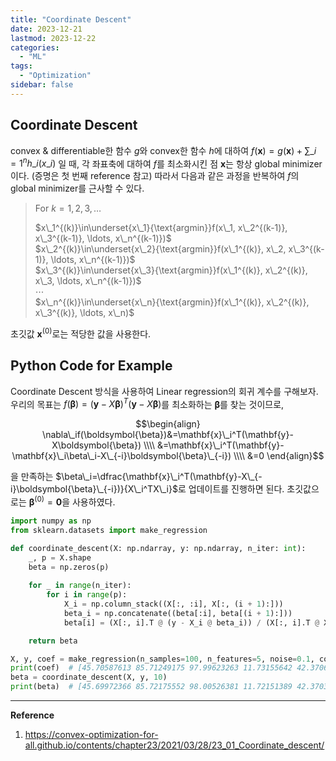 ```yaml
---
title: "Coordinate Descent"
date: 2023-12-21
lastmod: 2023-12-22
categories:
  - "ML"
tags:
  - "Optimization"
sidebar: false
---
```


## Coordinate Descent

convex & differentiable한 함수 $g$와 convex한 함수 $h$에 대하여 $f(\mathbf{x})=g(\mathbf{x})+\sum\_{i=1}^nh\_i(x\_i)$ 일 때, 각 좌표축에 대하여 $f$를 최소화시킨 점 $\mathbf{x}$는 항상 global minimizer이다. (증명은 첫 번째 reference 참고) 따라서 다음과 같은 과정을 반복하여 $f$의 global minimizer를 근사할 수 있다.

> For $k=1, 2, 3, \ldots$
>
> $x\_1^{(k)}\in\underset{x\_1}{\text{argmin}}f(x\_1, x\_2^{(k-1)}, x\_3^{(k-1)}, \ldots, x\_n^{(k-1)})$ \
> $x\_2^{(k)}\in\underset{x\_2}{\text{argmin}}f(x\_1^{(k)}, x\_2, x\_3^{(k-1)}, \ldots, x\_n^{(k-1)})$ \
> $x\_3^{(k)}\in\underset{x\_3}{\text{argmin}}f(x\_1^{(k)}, x\_2^{(k)}, x\_3, \ldots, x\_n^{(k-1)})$ \
> $\cdots$ \
> $x\_n^{(k)}\in\underset{x\_n}{\text{argmin}}f(x\_1^{(k)}, x\_2^{(k)}, x\_3^{(k)}, \ldots, x\_n)$

초깃값 $\mathbf{x}^{(0)}$로는 적당한 값을 사용한다.

## Python Code for Example

Coordinate Descent 방식을 사용하여 Linear regression의 회귀 계수를 구해보자. 우리의 목표는 $f(\boldsymbol{\beta})=(\mathbf{y}-X\boldsymbol{\beta})^T(\mathbf{y}-X\boldsymbol{\beta})$를 최소화하는 $\boldsymbol{\beta}$를 찾는 것이므로,

$$\begin{align}
\nabla\_if(\boldsymbol{\beta})&=\mathbf{x}\_i^T(\mathbf{y}-X\boldsymbol{\beta}) \\\\
&=\mathbf{x}\_i^T(\mathbf{y}-\mathbf{x}\_i\beta\_i-X\_{-i}\boldsymbol{\beta}\_{-i}) \\\\
&=0
\end{align}$$

을 만족하는 $\beta\_i=\dfrac{\mathbf{x}\_i^T(\mathbf{y}-X\_{-i}\boldsymbol{\beta}\_{-i})}{X\_i^TX\_i}$로 업데이트를 진행하면 된다. 초깃값으로는 $\boldsymbol{\beta}^{(0)}=\mathbf{0}$을 사용하였다.

```py
import numpy as np
from sklearn.datasets import make_regression
```

```py
def coordinate_descent(X: np.ndarray, y: np.ndarray, n_iter: int):
    _, p = X.shape
    beta = np.zeros(p)
    
    for _ in range(n_iter):
        for i in range(p):
            X_i = np.column_stack((X[:, :i], X[:, (i + 1):]))
            beta_i = np.concatenate((beta[:i], beta[(i + 1):]))
            beta[i] = (X[:, i].T @ (y - X_i @ beta_i)) / (X[:, i].T @ X[:, i])

    return beta
```

```py
X, y, coef = make_regression(n_samples=100, n_features=5, noise=0.1, coef=True, random_state=0)
print(coef)  # [45.70587613 85.71249175 97.99623263 11.73155642 42.37063535]
beta = coordinate_descent(X, y, 10)
print(beta)  # [45.69972366 85.72175552 98.00526381 11.72151389 42.37038922]
```

---

**Reference**

1. https://convex-optimization-for-all.github.io/contents/chapter23/2021/03/28/23_01_Coordinate_descent/
